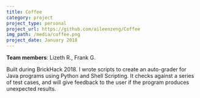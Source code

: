```yaml
---
title: Coffee
category: project
project_type: personal
project_url: https://github.com/aileenzeng/Coffee
img_path: /media/coffee.png
project_date: January 2018
---
```

**Team members**: Lizeth R., Frank G.

Built during BrickHack 2018. I wrote scripts to create an auto-grader for Java programs using 
Python and Shell Scripting. It checks against a series of test cases, and will give feedback 
to the user if the program produces unexpected results.
